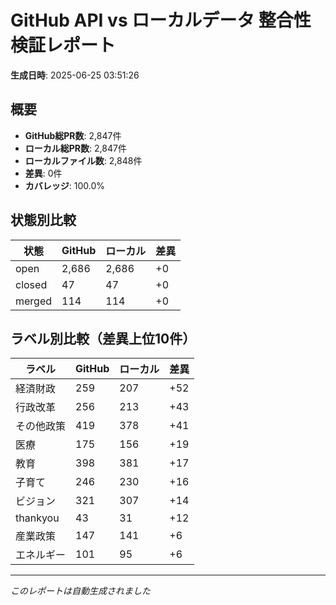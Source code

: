 # GitHub API vs ローカルデータ 整合性検証レポート

**生成日時**: 2025-06-25 03:51:26

## 概要

- **GitHub総PR数**: 2,847件
- **ローカル総PR数**: 2,847件
- **ローカルファイル数**: 2,848件
- **差異**: 0件
- **カバレッジ**: 100.0%

## 状態別比較

| 状態 | GitHub | ローカル | 差異 |
|------|--------|----------|------|
| open | 2,686 | 2,686 | +0 |
| closed | 47 | 47 | +0 |
| merged | 114 | 114 | +0 |

## ラベル別比較（差異上位10件）

| ラベル | GitHub | ローカル | 差異 |
|--------|--------|----------|------|
| 経済財政 | 259 | 207 | +52 |
| 行政改革 | 256 | 213 | +43 |
| その他政策 | 419 | 378 | +41 |
| 医療 | 175 | 156 | +19 |
| 教育 | 398 | 381 | +17 |
| 子育て | 246 | 230 | +16 |
| ビジョン | 321 | 307 | +14 |
| thankyou | 43 | 31 | +12 |
| 産業政策 | 147 | 141 | +6 |
| エネルギー | 101 | 95 | +6 |

---
*このレポートは自動生成されました*
